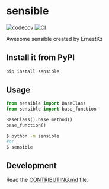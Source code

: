 # sensible

[![codecov](https://codecov.io/gh/ErnestKz/sensible/branch/main/graph/badge.svg?token=sensible_token_here)](https://codecov.io/gh/ErnestKz/sensible)
[![CI](https://github.com/ErnestKz/sensible/actions/workflows/main.yml/badge.svg)](https://github.com/ErnestKz/sensible/actions/workflows/main.yml)

Awesome sensible created by ErnestKz

## Install it from PyPI

```bash
pip install sensible
```

## Usage

```py
from sensible import BaseClass
from sensible import base_function

BaseClass().base_method()
base_function()
```

```bash
$ python -m sensible
#or
$ sensible
```

## Development

Read the [CONTRIBUTING.md](CONTRIBUTING.md) file.
